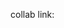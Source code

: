 <p>collab link:<a href="https://colab.research.google.com/drive/1srNBqwfRKQwgKI1AxUcp446dsd1zqpQV#scrollTo=xAGFE3-zhJjA"></a></p>
  

